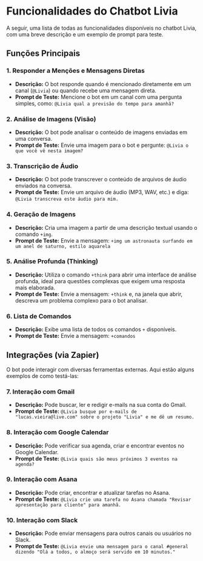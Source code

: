 # Funcionalidades do Chatbot Livia

A seguir, uma lista de todas as funcionalidades disponíveis no chatbot Livia, com uma breve descrição e um exemplo de prompt para teste.

## Funções Principais

### 1. Responder a Menções e Mensagens Diretas

- **Descrição:** O bot responde quando é mencionado diretamente em um canal (`@Livia`) ou quando recebe uma mensagem direta.
- **Prompt de Teste:** Mencione o bot em um canal com uma pergunta simples, como: `@Livia qual a previsão do tempo para amanhã?`

### 2. Análise de Imagens (Visão)

- **Descrição:** O bot pode analisar o conteúdo de imagens enviadas em uma conversa.
- **Prompt de Teste:** Envie uma imagem para o bot e pergunte: `@Livia o que você vê nesta imagem?`

### 3. Transcrição de Áudio

- **Descrição:** O bot pode transcrever o conteúdo de arquivos de áudio enviados na conversa.
- **Prompt de Teste:** Envie um arquivo de áudio (MP3, WAV, etc.) e diga: `@Livia transcreva este áudio para mim.`

### 4. Geração de Imagens

- **Descrição:** Cria uma imagem a partir de uma descrição textual usando o comando `+img`.
- **Prompt de Teste:** Envie a mensagem: `+img um astronauta surfando em um anel de saturno, estilo aquarela`

### 5. Análise Profunda (Thinking)

- **Descrição:** Utiliza o comando `+think` para abrir uma interface de análise profunda, ideal para questões complexas que exigem uma resposta mais elaborada.
- **Prompt de Teste:** Envie a mensagem: `+think` e, na janela que abrir, descreva um problema complexo para o bot analisar.

### 6. Lista de Comandos

- **Descrição:** Exibe uma lista de todos os comandos `+` disponíveis.
- **Prompt de Teste:** Envie a mensagem: `+comandos`

## Integrações (via Zapier)

O bot pode interagir com diversas ferramentas externas. Aqui estão alguns exemplos de como testá-las:

### 7. Interação com Gmail

- **Descrição:** Pode buscar, ler e redigir e-mails na sua conta do Gmail.
- **Prompt de Teste:** `@Livia busque por e-mails de "lucas.vieira@live.com" sobre o projeto "Livia" e me dê um resumo.`

### 8. Interação com Google Calendar

- **Descrição:** Pode verificar sua agenda, criar e encontrar eventos no Google Calendar.
- **Prompt de Teste:** `@Livia quais são meus próximos 3 eventos na agenda?`

### 9. Interação com Asana

- **Descrição:** Pode criar, encontrar e atualizar tarefas no Asana.
- **Prompt de Teste:** `@Livia crie uma tarefa no Asana chamada "Revisar apresentação para cliente" para amanhã.`

### 10. Interação com Slack

- **Descrição:** Pode enviar mensagens para outros canais ou usuários no Slack.
- **Prompt de Teste:** `@Livia envie uma mensagem para o canal #general dizendo "Olá a todos, o almoço será servido em 10 minutos."`